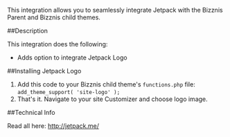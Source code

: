 This integration allows you to seamlessly integrate Jetpack with the Bizznis Parent and Bizznis child themes.

##Description

This integration does the following:

* Adds option to integrate Jetpack Logo

##Installing Jetpack Logo

1. Add this code to your Bizznis child theme's `functions.php` file: `add_theme_support( 'site-logo' );`
2. That's it. Navigate to your site Customizer and choose logo image.

##Technical Info

Read all here: http://jetpack.me/
